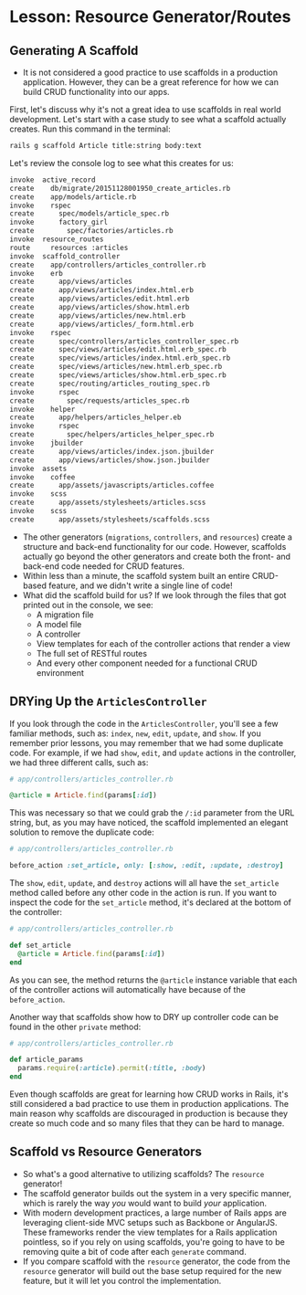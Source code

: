 # Lesson: Resource Generator/Routes

## Generating A Scaffold

- It is not considered a good practice to use scaffolds in a production application. However, they can be a great reference for how we can build CRUD functionality into our apps.

First, let's discuss why it's not a great idea to use scaffolds in real world development. Let's start with a case study to see what a scaffold actually creates. Run this command in the terminal:

```bash
rails g scaffold Article title:string body:text
```

Let's review the console log to see what this creates for us:

```bash
invoke  active_record
create    db/migrate/20151128001950_create_articles.rb
create    app/models/article.rb
invoke    rspec
create      spec/models/article_spec.rb
invoke      factory_girl
create        spec/factories/articles.rb
invoke  resource_routes
route     resources :articles
invoke  scaffold_controller
create    app/controllers/articles_controller.rb
invoke    erb
create      app/views/articles
create      app/views/articles/index.html.erb
create      app/views/articles/edit.html.erb
create      app/views/articles/show.html.erb
create      app/views/articles/new.html.erb
create      app/views/articles/_form.html.erb
invoke    rspec
create      spec/controllers/articles_controller_spec.rb
create      spec/views/articles/edit.html.erb_spec.rb
create      spec/views/articles/index.html.erb_spec.rb
create      spec/views/articles/new.html.erb_spec.rb
create      spec/views/articles/show.html.erb_spec.rb
create      spec/routing/articles_routing_spec.rb
invoke      rspec
create        spec/requests/articles_spec.rb
invoke    helper
create      app/helpers/articles_helper.eb
invoke      rspec
create        spec/helpers/articles_helper_spec.rb
invoke    jbuilder
create      app/views/articles/index.json.jbuilder
create      app/views/articles/show.json.jbuilder
invoke  assets
invoke    coffee
create      app/assets/javascripts/articles.coffee
invoke    scss
create      app/assets/stylesheets/articles.scss
invoke    scss
create      app/assets/stylesheets/scaffolds.scss
```

- The other generators (`migrations`, `controllers`, and `resources`) create a structure and back-end functionality for our code. However, scaffolds actually go beyond the other generators and create both the front- and back-end code needed for CRUD features.
- Within less than a minute, the scaffold system built an entire CRUD-based feature, and we didn't write a single line of code!
- What did the scaffold build for us? If we look through the files that got printed out in the console, we see:
  - A migration file
  - A model file
  - A controller
  - View templates for each of the controller actions that render a view
  - The full set of RESTful routes
  - And every other component needed for a functional CRUD environment

## DRYing Up the `ArticlesController`

If you look through the code in the `ArticlesController`, you'll see a few familiar methods, such as: `index`, `new`, `edit`, `update`, and `show`. If you remember prior lessons, you may remember that we had some duplicate code. For example, if we had `show`, `edit`, and `update` actions in the controller, we had three different calls, such as:

```ruby
# app/controllers/articles_controller.rb

@article = Article.find(params[:id])
```

This was necessary so that we could grab the `/:id` parameter from the URL string, but, as you may have noticed, the scaffold implemented an elegant solution to remove the duplicate code:

```ruby
# app/controllers/articles_controller.rb

before_action :set_article, only: [:show, :edit, :update, :destroy]
```

The `show`, `edit`, `update`, and `destroy` actions will all have the `set_article` method called before any other code in the action is run. If you want to inspect the code for the `set_article` method, it's declared at the bottom of the controller:

```ruby
# app/controllers/articles_controller.rb

def set_article
  @article = Article.find(params[:id])
end
```

As you can see, the method returns the `@article` instance variable that each of the controller actions will automatically have because of the `before_action`.

Another way that scaffolds show how to DRY up controller code can be found in the other `private` method:

```ruby
# app/controllers/articles_controller.rb

def article_params
  params.require(:article).permit(:title, :body)
end
```

Even though scaffolds are great for learning how CRUD works in Rails, it's still considered a bad practice to use them in production applications. The main reason why scaffolds are discouraged in production is because they create so much code and so many files that they can be hard to manage.

## Scaffold vs Resource Generators

- So what's a good alternative to utilizing scaffolds? The `resource` generator!
- The scaffold generator builds out the system in a very specific manner, which is rarely the way _you_ would want to build _your_ application.
- With modern development practices, a large number of Rails apps are leveraging client-side MVC setups such as Backbone or AngularJS. These frameworks render the view templates for a Rails application pointless, so if you rely on using scaffolds, you're going to have to be removing quite a bit of code after each `generate` command.
- If you compare scaffold with the `resource` generator, the code from the `resource` generator will build out the base setup required for the new feature, but it will let you control the implementation.

